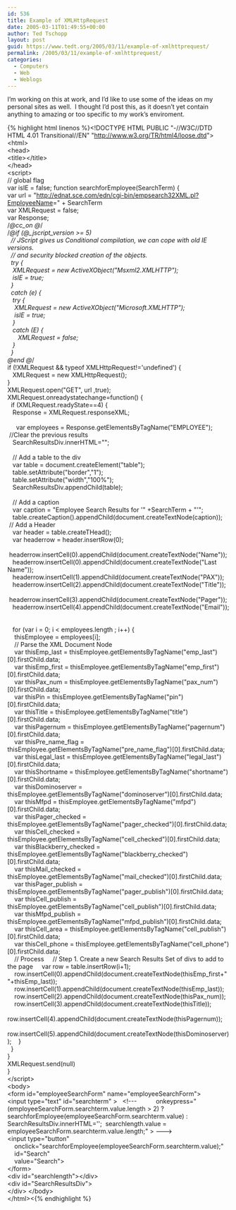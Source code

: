 ```yaml
---
id: 536
title: Example of XMLHttpRequest
date: 2005-03-11T01:49:55+00:00
author: Ted Tschopp
layout: post
guid: https://www.tedt.org/2005/03/11/example-of-xmlhttprequest/
permalink: /2005/03/11/example-of-xmlhttprequest/
categories:
  - Computers
  - Web
  - Weblogs
---
```

I&#8217;m working on this at work, and I&#8217;d like to use some of the ideas on my personal sites as well.  I thought I&#8217;d post this, as it doesn&#8217;t yet contain anything to amazing or too specific to my work&#8217;s enviroment.

{% highlight html linenos %}&lt;!DOCTYPE HTML PUBLIC "-//W3C//DTD HTML 4.01 Transitional//EN" "<a href="http://www.w3.org/TR/html4/loose.dtd">http://www.w3.org/TR/html4/loose.dtd</a>"&gt;<br />&lt;html&gt;<br />&lt;head&gt;<br />&lt;title&gt;&lt;/title&gt;<br />&lt;/head&gt;<br />&lt;script&gt;<br />// global flag<br />var isIE = false;
function searchforEmployee(SearchTerm) {<br />var url = "<a href="http://ednat.sce.com/edn/cgi-bin/empsearch32XML.pl?EmployeeName">http://ednat.sce.com/edn/cgi-bin/empsearch32XML.pl?EmployeeName</a>=" + SearchTerm<br />var XMLRequest = false;<br />var Response;<br /><a>/*@cc_on</a> @*/<br /><a>/*@if</a> (@_jscript_version &gt;= 5)<br />  // JScript gives us Conditional compilation, we can cope with old IE versions.<br />  // and security blocked creation of the objects.<br />  try {<br />   XMLRequest = new ActiveXObject("Msxml2.XMLHTTP");<br />   isIE = true;<br />  } <br />  catch (e) {<br />   try {<br />    XMLRequest = new ActiveXObject("Microsoft.XMLHTTP");<br />    isIE = true;<br />   } <br />   catch (E) {<br />      XMLRequest = false;<br />   }<br />  }<br />@end @*/<br />if (!XMLRequest && typeof XMLHttpRequest!='undefined') {<br />   XMLRequest = new XMLHttpRequest();<br />}<br />XMLRequest.open("GET", url ,true);<br />XMLRequest.onreadystatechange=function() {<br />  if (XMLRequest.readyState==4) { <br />   Response = XMLRequest.responseXML;<br />   <br />     var employees = Response.getElementsByTagName("EMPLOYEE");
   //Clear the previous results<br />   SearchResultsDiv.innerHTML="";<br />   <br />   // Add a table to the div<br />   var table = document.createElement("table");<br />   table.setAttribute("border","1");<br />   table.setAttribute("width","100%");<br />   SearchResultsDiv.appendChild(table);<br />   <br />   // Add a caption<br />   var caption = "Employee Search Results for '" +SearchTerm + "'";<br />   table.createCaption().appendChild(document.createTextNode(caption));
   // Add a Header<br />   var header = table.createTHead();<br />   var headerrow = header.insertRow(0);<br />   headerrow.insertCell(0).appendChild(document.createTextNode("Name"));<br />   headerrow.insertCell(0).appendChild(document.createTextNode("Last Name"));<br />   headerrow.insertCell(1).appendChild(document.createTextNode("PAX"));<br />   headerrow.insertCell(2).appendChild(document.createTextNode("Title"));<br />   headerrow.insertCell(3).appendChild(document.createTextNode("Pager"));<br />   headerrow.insertCell(4).appendChild(document.createTextNode("Email"));<br />   <br />   <br />   for (var i = 0; i &lt; employees.length ; i++) {<br />    thisEmployee = employees[i];<br />    // Parse the XML Document Node<br />    var thisEmp_last = thisEmployee.getElementsByTagName("emp_last")[0].firstChild.data;<br />    var thisEmp_first = thisEmployee.getElementsByTagName("emp_first")[0].firstChild.data;<br />    var thisPax_num = thisEmployee.getElementsByTagName("pax_num")[0].firstChild.data;<br />    var thisPin = thisEmployee.getElementsByTagName("pin")[0].firstChild.data;<br />    var thisTitle = thisEmployee.getElementsByTagName("title")[0].firstChild.data;<br />    var thisPagernum = thisEmployee.getElementsByTagName("pagernum")[0].firstChild.data;<br />    var thisPre_name_flag = thisEmployee.getElementsByTagName("pre_name_flag")[0].firstChild.data;<br />    var thisLegal_last = thisEmployee.getElementsByTagName("legal_last")[0].firstChild.data;<br />    var thisShortname = thisEmployee.getElementsByTagName("shortname")[0].firstChild.data;<br />    var thisDominoserver = thisEmployee.getElementsByTagName("dominoserver")[0].firstChild.data;<br />    var thisMfpd = thisEmployee.getElementsByTagName("mfpd")[0].firstChild.data;<br />    var thisPager_checked = thisEmployee.getElementsByTagName("pager_checked")[0].firstChild.data;<br />    var thisCell_checked = thisEmployee.getElementsByTagName("cell_checked")[0].firstChild.data;<br />    var thisBlackberry_checked = thisEmployee.getElementsByTagName("blackberry_checked")[0].firstChild.data;<br />    var thisMail_checked = thisEmployee.getElementsByTagName("mail_checked")[0].firstChild.data;<br />    var thisPager_publish = thisEmployee.getElementsByTagName("pager_publish")[0].firstChild.data;<br />    var thisCell_publish = thisEmployee.getElementsByTagName("cell_publish")[0].firstChild.data;<br />    var thisMfpd_publish = thisEmployee.getElementsByTagName("mfpd_publish")[0].firstChild.data;<br />    var thisCell_area = thisEmployee.getElementsByTagName("cell_publish")[0].firstChild.data;<br />    var thisCell_phone = thisEmployee.getElementsByTagName("cell_phone")[0].firstChild.data;<br />    // Process
    // Step 1. Create a new Search Results Set of divs to add to the page
    var row = table.insertRow(i+1);<br />    row.insertCell(0).appendChild(document.createTextNode(thisEmp_first+" "+thisEmp_last));<br />    row.insertCell(1).appendChild(document.createTextNode(thisEmp_last));<br />    row.insertCell(2).appendChild(document.createTextNode(thisPax_num));<br />    row.insertCell(3).appendChild(document.createTextNode(thisTitle));<br />    row.insertCell(4).appendChild(document.createTextNode(thisPagernum));<br />    row.insertCell(5).appendChild(document.createTextNode(thisDominoserver));
   }<br />  }<br />}<br />XMLRequest.send(null)<br />}<br />&lt;/script&gt;<br />&lt;body&gt;<br />&lt;form id="employeeSearchForm" name="employeeSearchForm"&gt;<br />&lt;input type="text" id="searchterm" &gt;   &lt;!---           onkeypress="(employeeSearchForm.searchterm.value.length &gt; 2) ? searchforEmployee(employeeSearchForm.searchterm.value) : SearchResultsDiv.innerHTML='';  searchlength.value = employeeSearchForm.searchterm.value.length;" &gt; ---&gt;<br />&lt;input type="button"<br />    onclick="searchforEmployee(employeeSearchForm.searchterm.value);"<br />    id="Search"<br />    value="Search"&gt;<br />&lt;/form&gt;<br />&lt;div id="searchlength"&gt;&lt;/div&gt;<br />&lt;div id="SearchResultsDiv"&gt;<br />&lt;/div&gt;
&lt;/body&gt;<br />&lt;/html&gt;<{% endhighlight %}